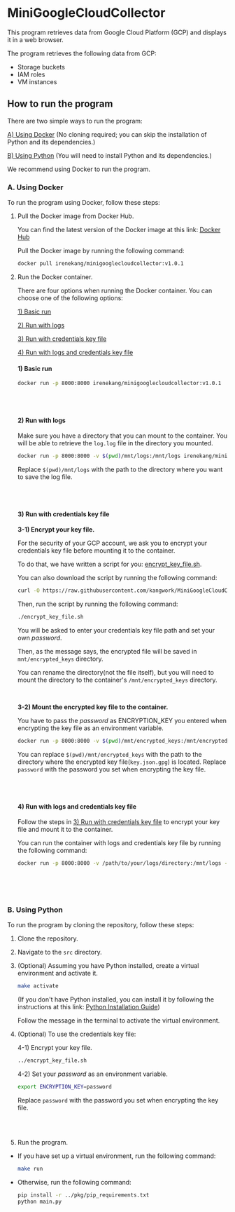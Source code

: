 # MiniGoogleCloudCollector
This program retrieves data from Google Cloud Platform (GCP) and displays it in a web browser.

The program retrieves the following data from GCP:
- Storage buckets
- IAM roles
- VM instances

## How to run the program

There are two simple ways to run the program:

[A) Using Docker](#a-using-docker) (No cloning required; you can skip the installation of Python and its dependencies.)

[B) Using Python](#b-using-python) (You will need to install Python and its dependencies.)

We recommend using Docker to run the program.

### A. Using Docker

To run the program using Docker, follow these steps:

1. Pull the Docker image from Docker Hub.

    You can find the latest version of the Docker image at this link: [Docker Hub](https://hub.docker.com/r/irenekang/minigooglecloudcollector/tags?page=1&ordering=last_updated)

    Pull the Docker image by running the following command:
    ```bash
    docker pull irenekang/minigooglecloudcollector:v1.0.1
    ```
2. Run the Docker container.

    There are four options when running the Docker container. You can choose one of the following options:
    <!-- <!-- list of links to headings -- To use link to headings, use the following format: [link text](#heading-name) -->
    [1) Basic run](#1-basic-run)

    [2) Run with logs](#2-run-with-logs)

    [3) Run with credentials key file](#3-run-with-credentials-key-file)

    [4) Run with logs and credentials key file](#4-run-with-logs-and-credentials-key-file)


    #### 1) Basic run
    ```bash
    docker run -p 8000:8000 irenekang/minigooglecloudcollector:v1.0.1
    ```

    <br><br>

    #### 2) Run with logs
    Make sure you have a directory that you can mount to the container.
    You will be able to retrieve the `log.log` file in the directory you mounted.
    ```bash
    docker run -p 8000:8000 -v $(pwd)/mnt/logs:/mnt/logs irenekang/minigooglecloudcollector:v1.0.1
    ```
    Replace `$(pwd)/mnt/logs` with the path to the directory where you want to save the log file.

    <br><br>

    #### 3) Run with credentials key file

    **3-1) Encrypt your key file.**
    
    For the security of your GCP account, we ask you to encrypt your credentials key file before mounting it to the container.

    To do that, we have written a script for you: [encrypt_key_file.sh](encrypt_key_file.sh).

    You can also download the script by running the following command:

    ```bash
    curl -O https://raw.githubusercontent.com/kangwork/MiniGoogleCloudCollector/main/encrypt_key_file.sh
    ```
    
    Then, run the script by running the following command:

    ```bash
    ./encrypt_key_file.sh
    ```

    You will be asked to enter your credentials key file path and set your own *password*.

    Then, as the message says, the encrypted file will be saved in `mnt/encrypted_keys` directory.

    You can rename the directory(not the file itself), but you will need to mount the directory to the container's `/mnt/encrypted_keys` directory.

    <br>

    **3-2) Mount the encrypted key file to the container.**

    You have to pass the *password* as ENCRYPTION_KEY you entered when encrypting the key file as an environment variable.

    ```bash
    docker run -p 8000:8000 -v $(pwd)/mnt/encrypted_keys:/mnt/encrypted_keys -e ENCRYPTION_KEY=password irenekang/minigooglecloudcollector:v1.0.1
    ```

    You can replace `$(pwd)/mnt/encrypted_keys` with the path to the directory where the encrypted key file(`key.json.gpg`) is located.
    Replace `password` with the password you set when encrypting the key file.

    <br><br>


    #### 4) Run with logs and credentials key file
    
    Follow the steps in [3) Run with credentials key file](#3-run-with-credentials-key-file) to encrypt your key file and mount it to the container.

    You can run the container with logs and credentials key file by running the following command:

    ```bash
    docker run -p 8000:8000 -v /path/to/your/logs/directory:/mnt/logs -v /path/to/your/encrypted_keys/directory:/mnt/encrypted_keys -e ENCRYPTION_KEY=password irenekang/minigooglecloudcollector:v1.0.1
    ```

<br><br><br>

### B. Using Python

To run the program by cloning the repository, follow these steps:

1. Clone the repository.

2. Navigate to the `src` directory.

3. (Optional) Assuming you have Python installed, create a virtual environment and activate it.
    ```bash
    make activate
    ```
    (If you don't have Python installed, you can install it by following the instructions at this link: [Python Installation Guide](https://realpython.com/installing-python/))

    Follow the message in the terminal to activate the virtual environment.



4. (Optional) To use the credentials key file:
    
    4-1) Encrypt your key file.
    ```bash
    ../encrypt_key_file.sh
    ```

    4-2) Set your *password* as an environment variable.
    ```bash
    export ENCRYPTION_KEY=password
    ```
    Replace `password` with the password you set when encrypting the key file.

<br><br>

5. Run the program.
- If you have set up a virtual environment, run the following command:
    ```bash
    make run
    ```
- Otherwise, run the following command:
    ```bash
    pip install -r ../pkg/pip_requirements.txt
    python main.py
    ```

